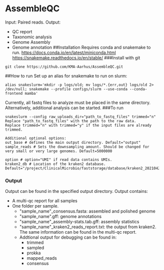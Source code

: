 # AssembleQC
Input: Paired reads.
Output:
- QC report
- Taxonomic analysis
- Genome Assembly
- Genome annotation
##Installation
Requires conda and snakemake to run.
https://docs.conda.io/en/latest/miniconda.html
https://snakemake.readthedocs.io/en/stable/
###Install with git
```
git clone https://github.com/KMA-Aarhus/AssembleQC.git
```
##How to run
Set up an alias for snakemake to run on slurm:
```
alias snakeslurm='mkdir -p logs/old; mv logs/*.{err,out} logs/old 2> /dev/null; snakemake --profile configs/slurm --use-conda --conda-frontend mamba'
```
Currently, all fastq files to analyze must be placed in the same directory. Alternatively, additional analysis can be started.
###To run 
```
snakeslurm --config raw_uploads_dir="path_to_fastq_files" trimmed="n"
Replace "path_to_fastq_files" with the path to the raw data.
Replace trimmed="n" with trimmed="y" if the input files are already trimmed.

Additional optional options:
out_base # defines the main output directory. Default="output"
sample_reads # Sets the downsampling amount. Should be changed for very small or very large genomes. Default=5000000

option # option="UMI" if read data contains UMIs. 
kraken2_db # Location of the kraken2 database. Default="/project/ClinicalMicrobio/faststorage/database/kraken2_20210423"
```

### Output
Output can be found in the specified output directory. Output contains:
* A multi-qc report for all samples
* One folder per sample.
  * "sample_name"_consensus.fasta: assembled and polished genome
  * "sample_name".gff: genome annotations
  * "sample_name"_assembly-stats.tab.gff: assembly statistics
  * "sample_name"_kraken2_reads_report.txt: the output from kraken2. The same information can be found in the multi-qc report.
  * Addtional output for debugging can be found in:
    * trimmed
    * sampled
    * prokka
    * mapped_reads
    * consensus



